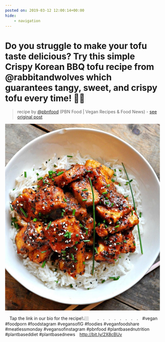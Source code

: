 ```yaml
---
posted on: 2019-03-12 12:00:14+00:00
hide:
    - navigation
---
```


# Do you struggle to make your tofu taste delicious? Try this simple Crispy Korean BBQ tofu recipe from @rabbitandwolves which guarantees tangy, sweet, and crispy tofu every time! 🥢🥡⠀ 

> recipe by [@pbnfood](https://www.instagram.com/pbnfood/) 
(PBN Food | Vegan Recipes & Food News) - [see original post](https://instagram.com/p/Bu6FBi0A94t)

![](../img/pbnfood_12-03-2019_1203.png)

⠀
Tap the link in our bio for the recipe!👆🏼⠀
⠀
.⠀
.⠀
.⠀
.⠀
.⠀
.⠀
.⠀
.⠀
\#vegan \#foodporn \#foodstagram \#vegansofIG \#foodies \#veganfoodshare \#meatlessmonday \#vegansofinstagram \#pbnfood \#plantbasednutrition \#plantbaseddiet \#plantbasednews⠀
http://bit.ly/2X8cBUv 